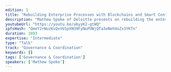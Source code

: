 ```yaml
---
edition: 1
title: "Rebuilding Enterprise Processes with Blockchains and Smart Contracts"
description: "Mathew Spoke of Deloitte presents on rebuilding the enterprise process with blockchains and smart contracts."
youtubeUrl: "https://youtu.be/abyyK2-gtWQ"
ipfsHash: "QmeY2rWuzKvQvVU1pXN39FyNuPUWjQTa3oNehUoZx3YKTn"
duration: 1093
expertise: "Intermediate"
type: "Talk"
track: "Governance & Coordination"
keywords: []
tags: ['Governance & Coordination']
speakers: ['Mathew Spoke']
---
```

